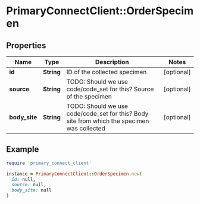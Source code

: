 # PrimaryConnectClient::OrderSpecimen

## Properties

| Name | Type | Description | Notes |
| ---- | ---- | ----------- | ----- |
| **id** | **String** | ID of the collected specimen | [optional] |
| **source** | **String** | TODO: Should we use code/code_set for this?  Source of the specimen | [optional] |
| **body_site** | **String** | TODO: Should we use code/code_set for this?  Body site from which the specimen was collected | [optional] |

## Example

```ruby
require 'primary_connect_client'

instance = PrimaryConnectClient::OrderSpecimen.new(
  id: null,
  source: null,
  body_site: null
)
```

